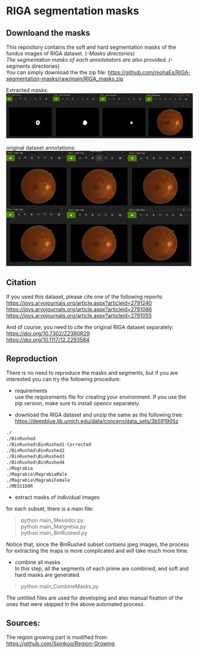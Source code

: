 # RIGA segmentation masks
 
## Downloand the masks 
This repository contains the soft and hard segmentation masks of the fundus images of RIGA dataset. (*-Masks directories) </br>
The segmentation masks of each annotatators are also provided. (*-segments directories) </br>
You can simply download the the zip file: https://github.com/mohaEs/RIGA-segmentation-masks/raw/main/RIGA_masks.zip

Extracted masks: </br>
<img src="./images/img1.png" width="850" title="input"> </br>

original dataset annotations: </br>
<img src="./images/img2.png" width="500" title="input">


## Citation 

If you used this dataset, please cite one of the following reports: </br>
https://iovs.arvojournals.org/article.aspx?articleid=2791240 </br>
https://iovs.arvojournals.org/article.aspx?articleid=2791086 </br>
https://iovs.arvojournals.org/article.aspx?articleid=2791055 </br>

And of course, you need to cite the original RIGA dataset separately: </br>
https://doi.org/10.7302/Z23R0R29 </br>
https://doi.org/10.1117/12.2293584

## Reproduction

There is no need to reproduce the masks and segments, but if you are interested you can try the following procedure: 

- requirements </br>
use the requirements file for creating your environment. If you use the pip version, make sure to install opencv separately.

- download the RIGA dataset and unzip the same as the following tree: </br>
https://deepblue.lib.umich.edu/data/concern/data_sets/3b591905z

```
./
./BinRushed
./BinRushed\BinRushed1-Corrected
./BinRushed\BinRushed2
./BinRushed\BinRushed3
./BinRushed\BinRushed4
./Magrabia
./Magrabia\MagrabiaMale
./Magrabia\MagrabiFemale
./MESSIDOR
```

- extract masks of individual images

for each subset, there is a main file:

> python main_Messidor.py </br>
> python main_Margrebia.py </br>
> python main_BinRushed.py </br>

Notice that, since the BinRushed subset contains jpeg images, the process for extracting the maps is more complicated and will take much more time.

- combine all masks </br>
In this step, all the segments of each prime are combined, and soft and hard masks are generated. 

> python main_CombineMasks.py

The untitled files are used for developing and also manual fixation of the ones that were skipped in the above automated process.

## Sources:

The region growing part is modified from: </br>
https://github.com/Spinkoo/Region-Growing
